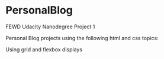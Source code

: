 # PersonalBlog
FEWD Udacity Nanodegree Project 1

Personal Blog projects using the following html and css topics:

Using grid and flexbox displays
